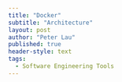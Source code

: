 ```yaml
---
title: "Docker"
subtitle: "Architecture"
layout: post
author: "Peter Lau"
published: true
header-style: text
tags:
  - Software Engineering Tools
---
```


